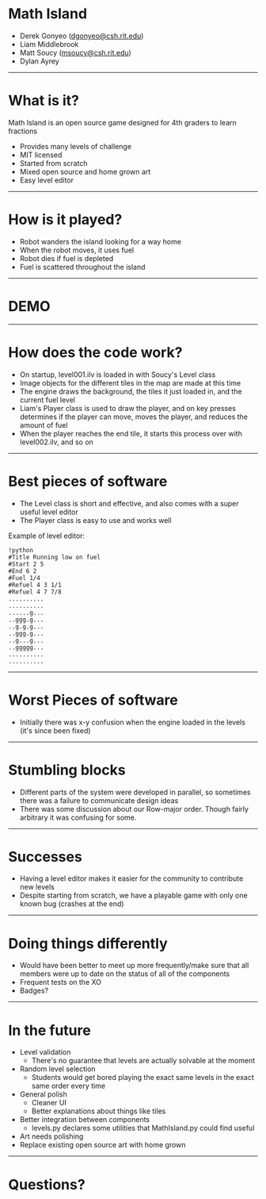 # Math Island

- Derek Gonyeo (dgonyeo@csh.rit.edu)
- Liam Middlebrook
- Matt Soucy (msoucy@csh.rit.edu)
- Dylan Ayrey

---

# What is it?

Math Island is an open source game designed for 4th graders to learn fractions

- Provides many levels of challenge
- MIT licensed
- Started from scratch
- Mixed open source and home grown art
- Easy level editor

---

# How is it played?

- Robot wanders the island looking for a way home
- When the robot moves, it uses fuel
- Robot dies if fuel is depleted
- Fuel is scattered throughout the island

---

# DEMO

---

# How does the code work?

- On startup, level001.ilv is loaded in with Soucy's Level class
- Image objects for the different tiles in the map are made at this time
- The engine draws the background, the tiles it just loaded in, and the current fuel level
- Liam's Player class is used to draw the player, and on key presses determines if the player can move, moves the player, and reduces the amount of fuel
- When the player reaches the end tile, it starts this process over with level002.ilv, and so on

---

# Best pieces of software

- The Level class is short and effective, and also comes with a super useful level editor
- The Player class is easy to use and works well

Example of level editor:

    !python
    #Title Running low on fuel
    #Start 2 5
    #End 6 2
    #Fuel 1/4
    #Refuel 4 3 1/1 
    #Refuel 4 7 7/8
    ..........
    ..........
    ......g...
    ..ggg.g...
    ..g.g.g...
    ..ggg.g...
    ..g...g...
    ..ggggg...
    ..........
    ..........

---

# Worst Pieces of software

- Initially there was x-y confusion when the engine loaded in the levels (it's since been fixed)

---

# Stumbling blocks

- Different parts of the system were developed in parallel, so sometimes there was a failure to communicate design ideas
- There was some discussion about our Row-major order. Though fairly arbitrary it was confusing for some.


---

# Successes

- Having a level editor makes it easier for the community to contribute new levels
- Despite starting from scratch, we have a playable game with only one known bug (crashes at the end)

---

# Doing things differently

- Would have been better to meet up more frequently/make sure that all members were up to date on the status of all of the components
- Frequent tests on the XO
- Badges?

---

# In the future

- Level validation
	- There's no guarantee that levels are actually solvable at the moment
- Random level selection
	- Students would get bored playing the exact same levels in the exact same order every time
- General polish
	- Cleaner UI
	- Better explanations about things like tiles
- Better integration between components
	- levels.py declares some utilities that MathIsland.py could find useful
- Art needs polishing
- Replace existing open source art with home grown

---

# Questions?
